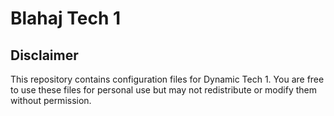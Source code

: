 # Blahaj Tech 1

## Disclaimer
This repository contains configuration files for Dynamic Tech 1. You are free to use these files for personal use but may not redistribute or modify them without permission.
